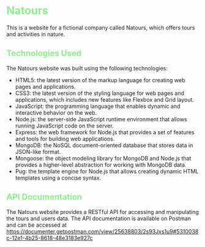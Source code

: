 # <span style="color: lightgreen">Natours</span>

This is a website for a fictional company called Natours, which offers tours and activities in nature.

## <span style="color: lightgreen">Technologies Used</span>

The Natours website was built using the following technologies:

- HTML5: the latest version of the markup language for creating web pages and applications.
- CSS3: the latest version of the styling language for web pages and applications, which includes new features like Flexbox and Grid layout.
- JavaScript: the programming language that enables dynamic and interactive behavior on the web.
- Node.js: the server-side JavaScript runtime environment that allows running JavaScript code on the server.
- Express: the web framework for Node.js that provides a set of features and tools for building web applications.
- MongoDB: the NoSQL document-oriented database that stores data in JSON-like format.
- Mongoose: the object modeling library for MongoDB and Node.js that provides a higher-level abstraction for working with MongoDB data.
- Pug: the template engine for Node.js that allows creating dynamic HTML templates using a concise syntax.

## <span style="color: lightgreen">API Documentation</span>

The Natours website provides a RESTful API for accessing and manipulating the tours and users data. The API documentation is available on Postman and can be accessed at https://documenter.getpostman.com/view/25638803/2s93Jxs1u9#5310038c-12e1-4b25-8618-48e3183e927c
